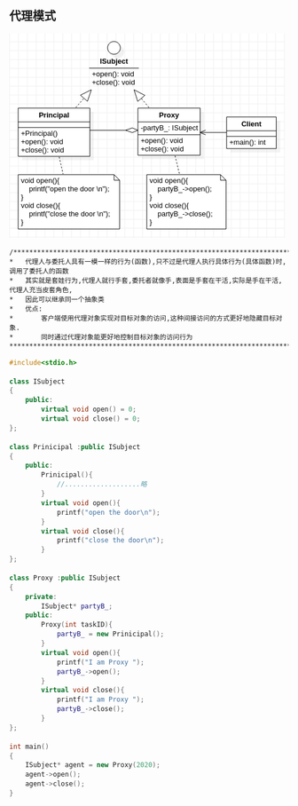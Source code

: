## **代理模式**
![Proxy](./Proxy.png "Proxy.png")  

	/*************************************************************************************************
	* 	代理人与委托人具有一模一样的行为(函数),只不过是代理人执行具体行为(具体函数)时,调用了委托人的函数
	* 	其实就是套娃行为,代理人就行手套,委托者就像手,表面是手套在干活,实际是手在干活,代理人充当皮套角色,
	* 	因此可以继承同一个抽象类
	* 	优点:
	* 		客户端使用代理对象实现对目标对象的访问,这种间接访问的方式更好地隐藏目标对象.
	* 		同时通过代理对象能更好地控制目标对象的访问行为
	*************************************************************************************************/
	 
```cpp
#include<stdio.h>

class ISubject 
{
	public:
		virtual void open() = 0;
		virtual void close() = 0;
};

class Prinicipal :public ISubject
{
	public:
		Prinicipal(){
			//...................略
		}
		virtual void open(){
			printf("open the door\n");
		}
		virtual void close(){
			printf("close the door\n");
		}
};

class Proxy :public ISubject
{
	private:
		ISubject* partyB_;
	public:
		Proxy(int taskID){
			partyB_ = new Prinicipal();
		}
		virtual void open(){
			printf("I am Proxy ");
			partyB_->open();
		}
		virtual void close(){
			printf("I am Proxy ");
			partyB_->close();
		}
};

int main()
{
	ISubject* agent = new Proxy(2020);
	agent->open();
	agent->close();
}
```